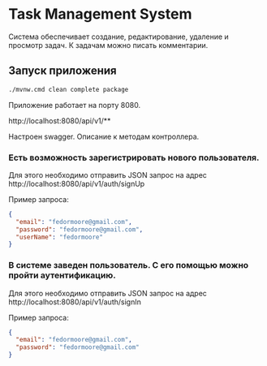 # Task Management System

Система обеспечивает создание, редактирование, удаление и просмотр задач. К задачам можно писать комментарии.

## Запуск приложения

```bash
./mvnw.cmd clean complete package
```

Приложение работает на порту 8080.

http://localhost:8080/api/v1/**

Настроен swagger. Описание к методам контроллера.

### Есть возможность зарегистрировать нового пользователя.

Для этого необходимо отправить JSON запрос на адрес http://localhost:8080/api/v1/auth/signUp

Пример запроса:

```json
{
  "email": "fedormoore@gmail.com",
  "password": "fedormoore@gmail.com",
  "userName": "fedormoore"
}
```

### В системе заведен пользователь. С его помощью можно пройти аутентификацию.

Для этого необходимо отправить JSON запрос на адрес http://localhost:8080/api/v1/auth/signIn

Пример запроса:

```json
{
  "email": "fedormoore@gmail.com",
  "password": "fedormoore@gmail.com"
}
```